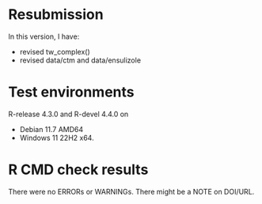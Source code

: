 # Resubmission
In this version, I have:
* revised tw_complex()
* revised data/ctm and data/ensulizole

# Test environments
R-release 4.3.0 and R-devel 4.4.0 on
* Debian 11.7 AMD64
* Windows 11 22H2 x64.

# R CMD check results
There were no ERRORs or WARNINGs. There might be a NOTE on DOI/URL.
